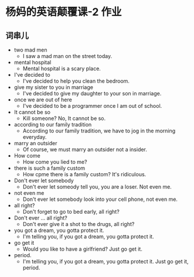 # 杨妈的英语颠覆课-2 作业

## 词串儿

- two mad men
  - I saw a mad man on the street today.
- mental hospital
  - Mental hospital is a scary place.
- I've decided to
  - I've decided to help you clean the bedroom.
- give my sister to you in marriage
  - I've decided to give my daughter to your son in marriage.
- once we are out of here
  - I've decided to be a programmer once I am out of school.
- It cannot be so
  - Kill someone? No, It cannot be so.
- according to our family tradition
  - According to our family tradition, we have to jog in the morning everyday.
- marry an outsider
  - Of course, we must marry an outsider not a insider.
- How come
  - How come you lied to me?
- there is such a family custom
  - How cpme there is a family custom? It's ridiculous.
- Don't ever let somebody 
  - Don't ever let someody tell you, you are a loser. Not even me.
- not even me
  - Don't ever let somebody look into your cell phone, not even me.
- all right?
  - Don't forget to go to bed early, all right?
- Don't ever ... all right?
  - Don't ever give it a shot to the drugs, all right?
- you got a dream, you gotta protect it.
  - I'm telling you, if you got a dream, you gotta protect it.
- go get it
  - Would you like to have a girlfriend? Just go get it.
- period.
  - I'm telling you, if you got a dream, you gotta protect it. Just go get it, period.

